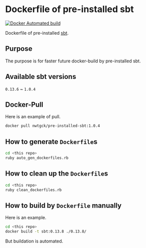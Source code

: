 # Dockerfile of pre-installed sbt

[![Docker Automated build](https://img.shields.io/docker/automated/nwtgck/pre-installed-sbt.svg)](https://hub.docker.com/r/nwtgck/pre-installed-sbt/)

Dockerfile of pre-installed [sbt](http://www.scala-sbt.org/).

## Purpose

The purpose is for faster future docker-build by pre-installed sbt.

## Available sbt versions

`0.13.6` ~ `1.0.4`

## Docker-Pull

Here is an example of pull.

```bash
docker pull nwtgck/pre-installed-sbt:1.0.4
```

## How to generate `Dockerfile`s

```bash
cd <this repo>
ruby auto_gen_dockerfiles.rb
```

## How to clean up the `Dockerfile`s

```bash
cd <this repo>
ruby clean_dockerfiles.rb
```

## How to build by `Dockerfile` manually

Here is an example.

```bash
cd <this repo>
docker build -t sbt:0.13.8 ./0.13.8/
```

But buildation is automated.